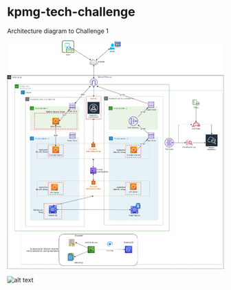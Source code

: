 # kpmg-tech-challenge
Architecture diagram to Challenge 1

![arch diag](https://github.com/ArpanBalpande/kpmg-tech-challenge/blob/main/KPMG-Arch-Diagram.png?raw=true)

![alt text](https://github.com/ArpanBalpande/kpmg-tech-challenge/main/KPMG-Arch-Diagram.png?raw=true)

